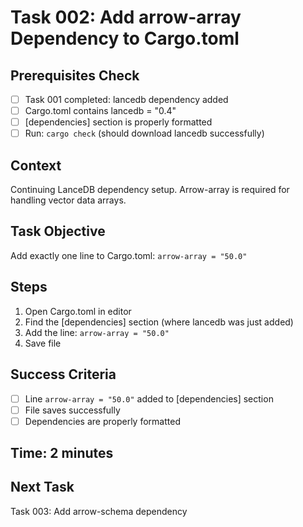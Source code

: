 # Task 002: Add arrow-array Dependency to Cargo.toml

## Prerequisites Check
- [ ] Task 001 completed: lancedb dependency added
- [ ] Cargo.toml contains lancedb = "0.4"
- [ ] [dependencies] section is properly formatted
- [ ] Run: `cargo check` (should download lancedb successfully)

## Context
Continuing LanceDB dependency setup. Arrow-array is required for handling vector data arrays.

## Task Objective
Add exactly one line to Cargo.toml: `arrow-array = "50.0"`

## Steps
1. Open Cargo.toml in editor
2. Find the [dependencies] section (where lancedb was just added)
3. Add the line: `arrow-array = "50.0"`
4. Save file

## Success Criteria
- [ ] Line `arrow-array = "50.0"` added to [dependencies] section
- [ ] File saves successfully
- [ ] Dependencies are properly formatted

## Time: 2 minutes

## Next Task
Task 003: Add arrow-schema dependency